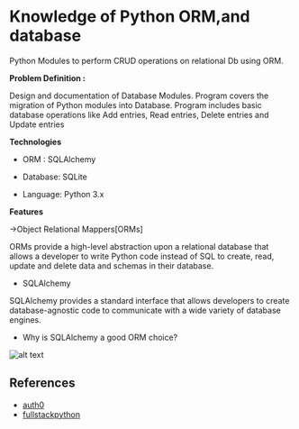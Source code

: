 # Knowledge of Python ORM,and database

Python Modules to perform CRUD operations on relational Db  using ORM.

**Problem Definition :**

Design and documentation of Database Modules.
Program covers the migration of Python modules into Database.
Program includes basic database operations like Add entries, Read entries, Delete entries and Update entries

**Technologies**

- ORM : SQLAlchemy

- Database: SQLite

- Language: Python 3.x

**Features**

->Object Relational Mappers[ORMs]

ORMs provide a high-level abstraction upon a relational database that allows a developer to write Python code instead of SQL to create, read, update 
and delete data and schemas in their database.

- SQLAlchemy

 SQLAlchemy provides a standard interface that allows developers to create database-agnostic code to communicate with a wide variety of database engines.

- Why is SQLAlchemy a good ORM choice?

![alt text](https://www.fullstackpython.com/img/visuals/sqlalchemy-orm-example.png)

**References**
------------------------------------------------------
- [auth0](https://auth0.com/)
- [fullstackpython](https://www.fullstackpython.com/)
